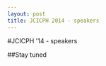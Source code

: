 ```yaml
---
layout: post
title: JCICPH 2014 - speakers
---
```

#JCICPH '14 - speakers


##Stay tuned
<!--
_Name &amp; Title, Company_




<h2> Keynote - To be announced - Stay tuned</h2>

_Name &amp; Title, Company_



<h2> Exciting speaker - To be announced </h2>

_Name &amp; Title, Company_


<h2> Exciting speaker - To be announced</h2>

_Name &amp; Title, Company_


-->
